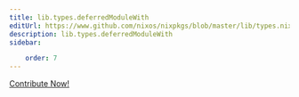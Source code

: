 ```yaml
---
title: lib.types.deferredModuleWith
editUrl: https://www.github.com/nixos/nixpkgs/blob/master/lib/types.nix#L661C26
description: lib.types.deferredModuleWith
sidebar:

    order: 7
---
```


<a href="https://www.github.com/nixos/nixpkgs/blob/master/lib/types.nix#L661C26">Contribute Now!</a>



